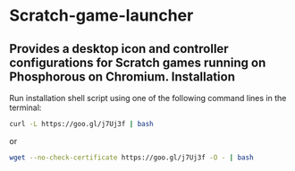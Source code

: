 # Scratch-game-launcher
Provides a desktop icon and controller configurations for Scratch games running on Phosphorous on Chromium.
Installation
------------
Run installation shell script using one of the following command lines in the terminal:

```sh
curl -L https://goo.gl/j7Uj3f | bash
```

or

```sh
wget --no-check-certificate https://goo.gl/j7Uj3f -O - | bash
```
